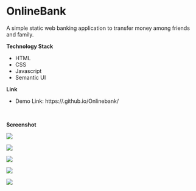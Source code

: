 # OnlineBank
A simple static web banking application to transfer money among friends and family.

**Technology Stack**

<ul>
<li> HTML
<li> CSS
<li> Javascript
<li> Semantic UI
</ul>

**Link**
- Demo Link: https://.github.io/Onlinebank/  


<br>

**Screenshot**

![](https://github.com/1472/Onlinebank/blob/main/images/image1.png)

![](https://github.com/1472/Onlinebank/blob/main/images/image1.png)

![](https://github.com/1472/Onlinebank/blob/main/images/image1.png)

![](https://github.com/1472/Onlinebank/blob/main/images/image1.png)

![](https://github.com/1472/Onlinebank/blob/main/images/image1.png)

